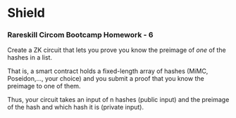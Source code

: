 # Shield

### Rareskill Circom Bootcamp Homework - 6
Create a ZK circuit that lets you prove you know the preimage of *one* of the hashes in a list.

That is, a smart contract holds a fixed-length array of hashes (MiMC, Poseidon,…, your choice) and you submit a proof that you know the preimage to one of them.

Thus, your circuit takes an input of n hashes (public input) and the preimage of the hash and which hash it is (private input).